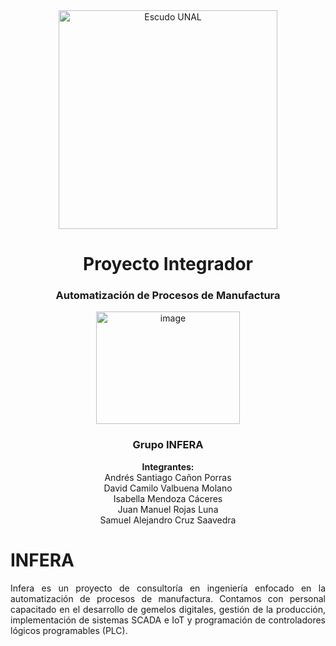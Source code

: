 <div align="center">
<picture>
    <source srcset="https://imgur.com/5bYAzsb.png" media="(prefers-color-scheme: dark)">
    <source srcset="https://imgur.com/Os03JoE.png" media="(prefers-color-scheme: light)">
    <img src="https://imgur.com/Os03JoE.png" alt="Escudo UNAL" width="350px">
</picture>

# Proyecto Integrador

<h3>Automatización de Procesos de Manufactura</h3>

<div align="center">
<picture>
<img width="230" height="180" alt="image" src="https://github.com/user-attachments/assets/07211015-102d-4f0a-957f-9e961cb2c35b" />
</picture>
    
<h3>Grupo INFERA</h3>
<p>
<b>Integrantes:</b><br>
Andrés Santiago Cañon Porras <br>
David Camilo Valbuena Molano <br>
Isabella Mendoza Cáceres <br>
Juan Manuel Rojas Luna <br>
Samuel Alejandro Cruz Saavedra
</p>

</div>

<div align="justify">

# INFERA
Infera es un proyecto de consultoría en ingeniería enfocado en la automatización de procesos de manufactura. Contamos con personal capacitado en el desarrollo de gemelos digitales, gestión de la producción, implementación de sistemas SCADA e IoT y programación de controladores lógicos programables (PLC).
</div>
